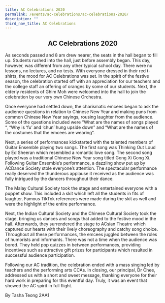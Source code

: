 ```yaml
---
title: AC Celebrations 2020
permalink: /events/ac-celebrations/ac-celebrations-2020/
description: ""
third_nav_title: AC Celebrations
---
```

## <center> AC Celebrations 2020 </center>

As seconds passed and 8 am drew nearer, the seats in the hall began to fill up. Students rushed into the hall, just before assembly began. This day, however, was different from any other typical school day. There were no lessons, no lectures, and no tests. With everyone dressed in their red t-shirts, the mood for AC Celebrations was set. In the spirit of the festive season, the celebration started off with an appreciation for our teachers and the college staff an offering of oranges by some of our students. Next, the elderly residents of Ghim Moh were welcomed into the hall to join the celebration by our very own Chinese Orchestra.

  

Once everyone had settled down, the charismatic emcees began to ask the audience questions in relation to Chinese New Year and making puns from common Chinese New Year sayings, rousing laughter from the audience. Some of the questions included were ”What are the names of songs played “, “Why is ‘fu’ and ‘chun’ hung upside down” and “What are the names of the costumes that the emcees are wearing”.

  

Next, a series of performances kickstarted with the talented members of Guitar Ensemble playing two songs. The first song was Thinking Out Loud by Ed Sheeran which resembled a romantic love song. The second song played was a traditional Chinese New Year song titled Gong Xi Gong Xi. Following Guitar Ensemble’s performance, a dazzling show put up by ACDance Society stole everyone’s attention. The spectacular performance really deserved the thunderous applause it received as the audience was fully intrigued by the dancers throughout their dance.

  

The Malay Cultural Society took the stage and entertained everyone with a puppet show. This included a skit which left all the students in fits of laughter. Famous TikTok references were made during the skit as well and were the highlight of the entire performance.

  

Next, the Indian Cultural Society and the Chinese Cultural Society took the stage, bringing us dances and songs that added to the festive mood in the hall. Afterwards, they surrendered the stage to ACsian Theatre which captured our hearts with their lively choreography and catchy song choice. Throughout all these performances, the emcees juggled between the roles of humorists and informants. There was not a time when the audience was bored. They held pop quizzes in between performances, providing incentives such as attractive gift prizes for participants which resulted in successful audience participation.

  

Following our AC tradition, the celebration ended with a mass singing led by teachers and the performing arts CCAs. In closing, our principal, Dr Chee, addressed us with a short and sweet message, thanking everyone for their hard work in preparing for this eventful day. Truly, it was an event that showed the AC spirit in full flight.

  

By Tasha Teong 2AA1